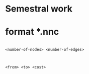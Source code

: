 # Semestral work



# format *.nnc

<code>
&lt;number-of-nodes> &lt;number-of-edges> <br>

&lt;from> &lt;to> &lt;cost>
</code>